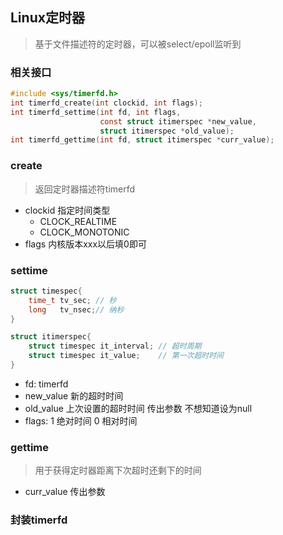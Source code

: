 ## Linux定时器
> 基于文件描述符的定时器，可以被select/epoll监听到

### 相关接口
```c
#include <sys/timerfd.h>
int timerfd_create(int clockid, int flags);
int timerfd_settime(int fd, int flags,
                    const struct itimerspec *new_value,
                    struct itimerspec *old_value);
int timerfd_gettime(int fd, struct itimerspec *curr_value);
```

### create
> 返回定时器描述符timerfd
+ clockid 指定时间类型
  + CLOCK_REALTIME   
  + CLOCK_MONOTONIC
+ flags  内核版本xxx以后填0即可

### settime
```c
struct timespec{
    time_t tv_sec; // 秒
    long   tv_nsec;// 纳秒
}

struct itimerspec{
    struct timespec it_interval; // 超时周期
    struct timespec it_value;    // 第一次超时时间
}
```
+ fd: timerfd
+ new_value 新的超时时间
+ old_value 上次设置的超时时间 传出参数 不想知道设为null
+ flags: 1 绝对时间 0 相对时间


### gettime
> 用于获得定时器距离下次超时还剩下的时间

+ curr_value 传出参数


### 封装timerfd
![]()